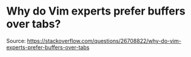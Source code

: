 # Why do Vim experts prefer buffers over tabs?

Source: <https://stackoverflow.com/questions/26708822/why-do-vim-experts-prefer-buffers-over-tabs>
